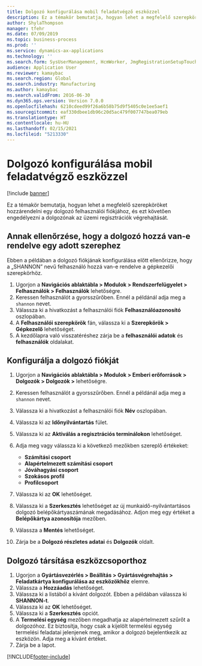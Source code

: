 ```yaml
---
title: Dolgozó konfigurálása mobil feladatvégző eszközzel
description: Ez a témakör bemutatja, hogyan lehet a megfelelő szerepköröket hozzárendelni egy dolgozó felhasználói fiókjához, és ezt követően engedélyezni a dolgozónak az üzemi regisztrációk végrehajtását.
author: ShylaThompson
manager: tfehr
ms.date: 07/09/2019
ms.topic: business-process
ms.prod: ''
ms.service: dynamics-ax-applications
ms.technology: ''
ms.search.form: SysUserManagement, HcmWorker, JmgRegistrationSetupTouch, JmgRegistrationSetupAssignUsers
audience: Application User
ms.reviewer: kamaybac
ms.search.region: Global
ms.search.industry: Manufacturing
ms.author: kamaybac
ms.search.validFrom: 2016-06-30
ms.dyn365.ops.version: Version 7.0.0
ms.openlocfilehash: 6210cdeed99f26a6b58b75d9f5405c0e1ee5aef1
ms.sourcegitcommit: eaf330dbee1db96c20d5ac479f007747bea079eb
ms.translationtype: HT
ms.contentlocale: hu-HU
ms.lasthandoff: 02/15/2021
ms.locfileid: "5213330"
---
```

# <a name="configure-a-worker-using-the-mobile-job-device"></a>Dolgozó konfigurálása mobil feladatvégző eszközzel

[!include [banner](../../includes/banner.md)]

Ez a témakör bemutatja, hogyan lehet a megfelelő szerepköröket hozzárendelni egy dolgozó felhasználói fiókjához, és ezt követően engedélyezni a dolgozónak az üzemi regisztrációk végrehajtását.

## <a name="verify-that-a-worker-is-assigned-a-certain-role"></a>Annak ellenőrzése, hogy a dolgozó hozzá van-e rendelve egy adott szerephez

Ebben a példában a dolgozó fiókjának konfigurálása előtt ellenőrizze, hogy a „SHANNON” nevű felhasználó hozzá van-e rendelve a gépkezelői szerepkörhöz.

1. Ugorjon a **Navigációs ablaktábla > Modulok > Rendszerfelügyelet > Felhasználók > Felhasználók** lehetőségre.
2. Keressen felhasználót a gyorsszűrőben. Ennél a példánál adja meg a `shannon` nevet.
3. Válassza ki a hivatkozást a felhasználói fiók **Felhasználóazonosító** oszlopában.
4. A **Felhasználói szerepkörök** fán, válassza ki a **Szerepkörök > Gépkezelő** lehetőséget.
5. A kezdőlapra való visszatéréshez zárja be a **felhasználói adatok** és **felhasználók** oldalakat.

## <a name="configure-worker-account"></a>Konfigurálja a dolgozó fiókját
1. Ugorjon a **Navigációs ablaktábla > Modulok > Emberi erőforrások > Dolgozók > Dolgozók >** lehetőségre.
2. Keressen felhasználót a gyorsszűrőben. Ennél a példánál adja meg a `shannon` nevet.
3. Válassza ki a hivatkozást a felhasználói fiók **Név** oszlopában.
4. Válassza ki az **Időnyilvántartás** fület.
5. Válassza ki az **Aktiválás a regisztrációs terminálokon** lehetőséget.
6. Adja meg vagy válassza ki a következő mezőkben szereplő értékeket:  

    - **Számítási csoport**  
    - **Alapértelmezett számítási csoport**  
    - **Jóváhagyási csoport**  
    - **Szokásos profil**  
    - **Profilcsoport**  

7. Válassza ki az **OK** lehetőséget.
8. Válassza ki a **Szerkesztés** lehetőséget az új munkaidő-nyilvántartásos dolgozó belépőkártyaszámának megadásához. Adjon meg egy értéket a **Belépőkártya azonosítója** mezőben.
9. Válassza a **Mentés** lehetőséget.
10. Zárja be a **Dolgozó részletes adatai** és **Dolgozók** oldalt.

## <a name="assign-worker-to-device-group"></a>Dolgozó társítása eszközcsoporthoz
1. Ugorjon a **Gyártásvezérlés > Beállítás > Gyártásvégrehajtás > Feladatkártya konfigurálása az eszközökhöz** elemre.
2. Válassza a **Hozzáadás** lehetőséget.
3. Válassza ki a listából a kívánt dolgozót. Ebben a példában válassza ki **SHANNON-t**.
4. Válassza ki az **OK** lehetőséget.
5. Válassza ki a **Szerkesztés** opciót.
6. A **Termelési egység** mezőben megadhatja az alapértelmezett szűrőt a dolgozóhoz. Ez biztosítja, hogy csak a kijelölt termelési egység termelési feladatai jelenjenek meg, amikor a dolgozó bejelentkezik az eszközön. Adja meg a kívánt értéket.
7. Zárja be a lapot.



[!INCLUDE[footer-include](../../../includes/footer-banner.md)]
